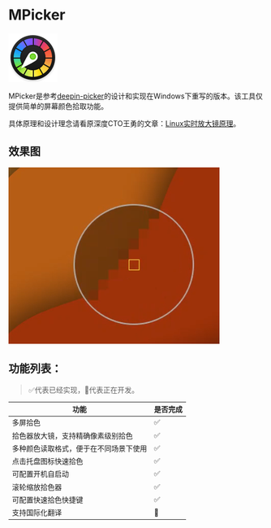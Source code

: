 # MPicker

![deepin-picker-logo](images/logo.svg)

MPicker是参考[deepin-picker](https://github.com/linuxdeepin/deepin-picker)的设计和实现在Windows下重写的版本。该工具仅提供简单的屏幕颜色拾取功能。

具体原理和设计理念请看原深度CTO王勇的文章：[Linux实时放大镜原理](https://www.jianshu.com/p/e0023be705f7)。

## 效果图

![效果图](doc/screenshot.png)

## 功能列表：

> ✅代表已经实现，🔧代表正在开发。

|功能|是否完成|
|---|-------|
|多屏拾色|✅|
|拾色器放大镜，支持精确像素级别拾色|✅|
|多种颜色读取格式，便于在不同场景下使用|✅|
|点击托盘图标快速拾色|✅|
|可配置开机自启动|✅|
|滚轮缩放拾色器|✅|
|可配置快速拾色快捷键|✅|
|支持国际化翻译|🔧|
